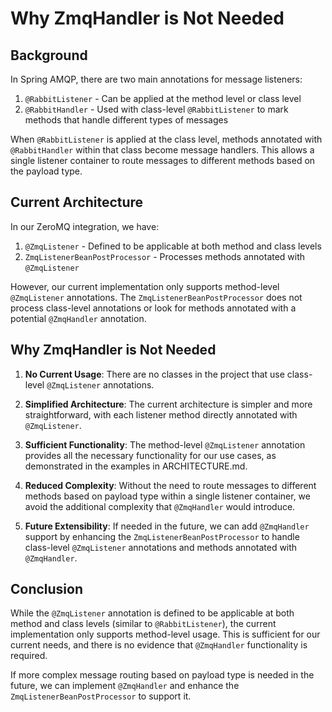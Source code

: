 # Why ZmqHandler is Not Needed

## Background

In Spring AMQP, there are two main annotations for message listeners:

1. `@RabbitListener` - Can be applied at the method level or class level
2. `@RabbitHandler` - Used with class-level `@RabbitListener` to mark methods that handle different types of messages

When `@RabbitListener` is applied at the class level, methods annotated with `@RabbitHandler` within that class become
message handlers. This allows a single listener container to route messages to different methods based on the payload
type.

## Current Architecture

In our ZeroMQ integration, we have:

1. `@ZmqListener` - Defined to be applicable at both method and class levels
2. `ZmqListenerBeanPostProcessor` - Processes methods annotated with `@ZmqListener`

However, our current implementation only supports method-level `@ZmqListener` annotations. The
`ZmqListenerBeanPostProcessor` does not process class-level annotations or look for methods annotated with a potential
`@ZmqHandler` annotation.

## Why ZmqHandler is Not Needed

1. **No Current Usage**: There are no classes in the project that use class-level `@ZmqListener` annotations.

2. **Simplified Architecture**: The current architecture is simpler and more straightforward, with each listener method
   directly annotated with `@ZmqListener`.

3. **Sufficient Functionality**: The method-level `@ZmqListener` annotation provides all the necessary functionality for
   our use cases, as demonstrated in the examples in ARCHITECTURE.md.

4. **Reduced Complexity**: Without the need to route messages to different methods based on payload type within a single
   listener container, we avoid the additional complexity that `@ZmqHandler` would introduce.

5. **Future Extensibility**: If needed in the future, we can add `@ZmqHandler` support by enhancing the
   `ZmqListenerBeanPostProcessor` to handle class-level `@ZmqListener` annotations and methods annotated with
   `@ZmqHandler`.

## Conclusion

While the `@ZmqListener` annotation is defined to be applicable at both method and class levels (similar to
`@RabbitListener`), the current implementation only supports method-level usage. This is sufficient for our current
needs, and there is no evidence that `@ZmqHandler` functionality is required.

If more complex message routing based on payload type is needed in the future, we can implement `@ZmqHandler` and
enhance the `ZmqListenerBeanPostProcessor` to support it.